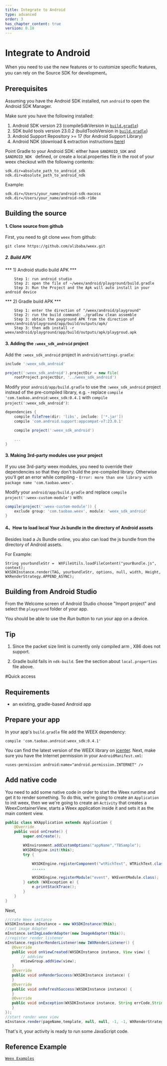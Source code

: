 ```yaml
---
title: Integrate to Android
type: advanced
order: 3
has_chapter_content: true
version: 0.10
---
```


# Integrate to Android

When you need to use the new features or to customize specific features, you can rely on the Source SDK for development。

## Prerequisites

Assuming you have the Android SDK installed, run `android` to open the Android SDK Manager.

Make sure you have the following installed:

1. Android SDK version 23 (compileSdkVersion in [`build.gradle`](https://github.com/alibaba/weex/blob/master/android/sdk/build.gradle))
2. SDK build tools version 23.0.2 (buildToolsVersion in [`build.gradle`](https://github.com/alibaba/weex/blob/master/android/sdk/build.gradle))
3. Android Support Repository >= 17 (for Android Support Library)
4. Android NDK (download & extraction instructions [here](http://developer.android.com/ndk/downloads/index.html))

Point Gradle to your Android SDK: either have `$ANDROID_SDK` and `$ANDROID_NDK ` defined, or create a local.properties file in the root of your weex checkout with the following contents:

```
sdk.dir=absolute_path_to_android_sdk
ndk.dir=absolute_path_to_android_ndk
```

Example:

```
sdk.dir=/Users/your_name/android-sdk-macosx
ndk.dir=/Users/your_name/android-ndk-r10e
```


## Building the source

#### 1. Clone source from github

First, you need to git clone `weex` from github:

```shell
git clone https://github.com/alibaba/weex.git
```
##### 2. Build APK
  ***   1) Android studio build APK ***
 
 ```
     Step 1: run android studio 
     Step 2: open the file of ~/weex/android/playground/build.gradle 
     Step 3: Run the Project and the Apk will auto install in your android device
 ```
 ***   2) Gradle build APK ***
 
 ```
     Step 1: enter the direction of "/weex/android/playground"
     Step 2: run the build command: ./gradlew clean assemble
     Step 3: obtain the payground APK from the direction of weex/android/playground/app/build/outputs/apk/
     Step 3: then adb install -r weex/android/playground/app/build/outputs/apk/playgroud.apk
 ```
#### 3. Adding the `:weex_sdk_android` project
  

Add the `:weex_sdk_android` project in `android/settings.gradle`:

```gradle
include ':weex_sdk_android'

project(':weex_sdk_android').projectDir = new File(
    rootProject.projectDir, '../weex_sdk_android')
```

Modify your `android/app/build.gradle` to use the `:weex_sdk_android` project instead of the pre-compiled library, e.g. - replace `compile 'com.taobao.android:weex_sdk:0.4.1` with `compile project(':weex_sdk_android')`:

```gradle
dependencies {
    compile fileTree(dir: 'libs', include: ['*.jar'])
    compile 'com.android.support:appcompat-v7:23.0.1'

    compile project(':weex_sdk_android')

    ...
}
```

#### 3. Making 3rd-party modules use your project

If you use 3rd-party weex modules, you need to override their dependencies so that they don't build the pre-compiled library. Otherwise you'll get an error while compiling - `Error: more than one library with package name 'com.taobao.weex'`.

Modify your `android/app/build.gradle` and replace `compile project(':weex-custom-module')` with:

```gradle
compile(project(':weex-custom-module')) {
    exclude group: 'com.taobao.weex', module: 'weex_sdk_android'
}
```

#### 4、How to load local Your Js bundle in the directory of Android assets
Besides load a Js Bundle online, you also can load the js bundle from the directory of Android assets.

For Example:
  
   ```   
   String yourbundleStr =  WXFileUtils.loadFileContent("yourBundle.js", context);
   WXSDKInstance.render(TAG, yourbundleStr, options, null, width, Height, WXRenderStrategy.APPEND_ASYNC);
  ```


## Building from Android Studio

From the Welcome screen of Android Studio choose "Import project" and select the `playground` folder of your app.

You should be able to use the _Run_ button to run your app on a device. 

## Tip
1. Since the packet size limit is currently only compiled arm , X86 does not support.

2. Gradle build fails in `ndk-build`. See the section about `local.properties` file above.

#Quick access
 
## Requirements

* an existing, gradle-based Android app

## Prepare your app

In your app's `build.gradle` file add the WEEX dependency:

    compile 'com.taobao.android:weex_sdk:0.4.1'

You can find the latest version of the WEEX library on [jcenter](https://bintray.com/search?query=weex_sdk&forceAgnostic=true). Next, make sure you have the Internet permission in your `AndroidManifest.xml`:

    <uses-permission android:name="android.permission.INTERNET" />


## Add native code

You need to add some native code in order to start the Weex runtime and get it to render something. To do this, we're going to create an `Application` to init weex, then we we're going to create an `Activity` that creates a WeexContainerView, starts a Weex application inside it and sets it as the main content view.


```java
public class WXApplication extends Application {
    @Override
    public void onCreate() {
        super.onCreate();

        WXEnvironment.addCustomOptions("appName","TBSample");
        WXSDKEngine.init(this);
        try {

            WXSDKEngine.registerComponent("wtRichText", WTRichText.class);
            ......
            
            WXSDKEngine.registerModule("event", WXEventModule.class);
        } catch (WXException e) {
            e.printStackTrace();
        }
    }
}
```

Next, 

```java
//crate Weex instance
WXSDKInstance mInstance = new WXSDKInstance(this);
//set image Adapter
mInstance.setImgLoaderAdapter(new ImageAdapter(this));
//register render listener
mInstance.registerRenderListener(new IWXRenderListener() {
   @Override
   public void onViewCreated(WXSDKInstance instance, View view) {
       // addview
       mViewGroup.addView(view);
   } 
   @Override
   public void onRenderSuccess(WXSDKInstance instance) {
   }
   @Override
   public void onRefreshSuccess(WXSDKInstance instance) {
   }
   @Override
   public void onException(WXSDKInstance instance, String errCode,String msg) {
   }
}); 
//start render weex view   
mInstance.render(pageName,template, null, null, -1, -1, WXRenderStrategy.APPEND_ASYNC);
```

That's it, your activity is ready to run some JavaScript code.

## Reference Example   

[`Weex Examples`](https://github.com/alibaba/weex/tree/master/examples)
